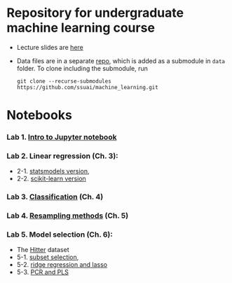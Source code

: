 # Repository for undergraduate machine learning course

* Lecture slides are [here](http://nc.ssu.ac.kr/ml/)

* Data files are in a separate [repo](https://github.com/ssuai/machine_learning_data), which is added as a submodule in `data` folder.
  To clone including the submodule, run
  ```
  git clone --recurse-submodules https://github.com/ssuai/machine_learning.git
  ```


# Notebooks
### Lab 1. [Intro to Jupyter notebook](./lab1_intro.ipynb)
### Lab 2. Linear regression (Ch. 3): 
* 2-1. [statsmodels version](./lab2_linear_regression_statsmodels.ipynb), 
* 2-2. [scikit-learn version](./lab2_linear_regression_scikit-learn.ipynb)
### Lab 3. [Classification](./lab3_classification.ipynb) (Ch. 4)
### Lab 4. [Resampling methods](./lab4_resampling.ipynb) (Ch. 5)
### Lab 5. Model selection (Ch. 6): 
* The [Hitter](https://www.kaggle.com/datasets/mathchi/hitters-baseball-data) dataset
* 5-1. [subset selection](./lab5-1_subset_selection.ipynb), 
* 5-2. [ridge regression and lasso](./lab5-2_ridge_regression_and_lasso.ipynb)
* 5-3. [PCR and PLS](./lab5-3_PCR_and_PLS.ipynb)
